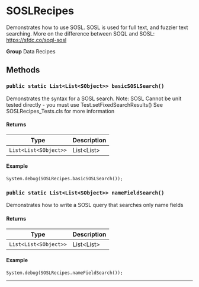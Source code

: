# SOSLRecipes

Demonstrates how to use SOSL.
SOSL is used for full text, and fuzzier text searching.
More on the difference between SOQL and SOSL:
https://sfdc.co/soql-sosl


**Group** Data Recipes

## Methods
### `public static List<List<SObject>> basicSOSLSearch()`

Demonstrates the syntax for a SOSL search.  Note: SOSL Cannot be unit tested directly - you must use Test.setFixedSearchResults()  See SOSLRecipes_Tests.cls for more information

#### Returns

|Type|Description|
|---|---|
|`List<List<SObject>>`|List<List<SObject>>|

#### Example
```apex
System.debug(SOSLRecipes.basicSOSLSearch());
```


### `public static List<List<SObject>> nameFieldSearch()`

Demonstrates how to write a SOSL query that searches only name fields

#### Returns

|Type|Description|
|---|---|
|`List<List<SObject>>`|List<List<SObject>>|

#### Example
```apex
System.debug(SOSLRecipes.nameFieldSearch());
```


---

